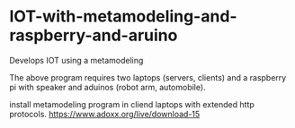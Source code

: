 # IOT-with-metamodeling-and-raspberry-and-aruino
Develops IOT using a metamodeling

The above program requires two laptops (servers, clients) and a raspberry pi with speaker and aduinos (robot arm, automobile).

install metamodeling program in cliend laptops with extended http protocols.
https://www.adoxx.org/live/download-15

